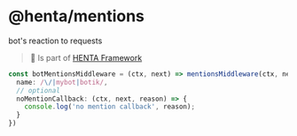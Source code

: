 # @henta/mentions
bot's reaction to requests
> 📌 Is part of [HENTA Framework](https://github.com/u14-team/henta)

```ts
const botMentionsMiddleware = (ctx, next) => mentionsMiddleware(ctx, next, {
  name: /\/|mybot|botik/,
  // optional
  noMentionCallback: (ctx, next, reason) => {
    console.log('no mention callback', reason);
  }
})
```